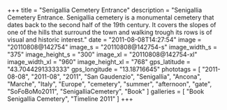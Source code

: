 +++
title = "Senigallia Cemetery Entrance"
description = "Senigallia Cemetery Entrance. Senigallia cemetery is a monumental cemetery that dates back to the second half of the 19th century. It covers the slopes of one of the hills that surround the town and walking trough its rows is of visual and historic interest."
date = "2011-08-08T14:27:54"
image = "20110808@142754"
image_s = "20110808@142754-s"
image_width_s = "375"
image_height_s = "300"
image_xl = "20110808@142754-xl"
image_width_xl = "960"
image_height_xl = "768"
gps_latitude = "43.7044291333333"
gps_longitude = "13.18716645"
phototags = [ "2011-08-08", "2011-08", "2011", "San Gaudenzio", "Senigallia", "Ancona", "Marche", "Italy", "Europe", "cemetery", "summer", "afternoon", "gate", "SoFoBoMo2011", "SenigalliaCemetery", "Book" ]
galleries = [ "Book Senigallia Cemetery", "Timeline 2011" ]
+++

